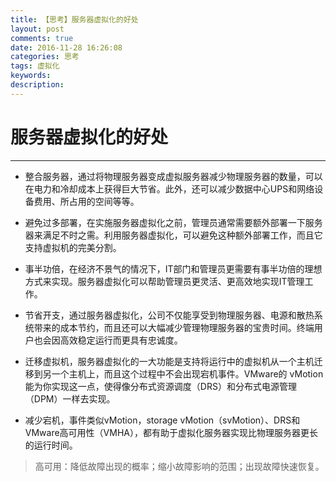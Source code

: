 ```yaml
---
title: 【思考】服务器虚拟化的好处
layout: post
comments: true
date: 2016-11-28 16:26:08
categories: 思考
tags: 虚拟化
keywords:
description:
---
```

# 服务器虚拟化的好处
------
- 整合服务器，通过将物理服务器变成虚拟服务器减少物理服务器的数量，可以在电力和冷却成本上获得巨大节省。此外，还可以减少数据中心UPS和网络设备费用、所占用的空间等等。

- 避免过多部署，在实施服务器虚拟化之前，管理员通常需要额外部署一下服务器来满足不时之需。利用服务器虚拟化，可以避免这种额外部署工作，而且它支持虚拟机的完美分割。

- 事半功倍，在经济不景气的情况下，IT部门和管理员更需要有事半功倍的理想方式来实现。服务器虚拟化可以帮助管理员更灵活、更高效地实现IT管理工作。

- 节省开支，通过服务器虚拟化，公司不仅能享受到物理服务器、电源和散热系统带来的成本节约，而且还可以大幅减少管理物理服务器的宝贵时间。终端用户也会因高效稳定运行而更具有忠诚度。

- 迁移虚拟机，服务器虚拟化的一大功能是支持将运行中的虚拟机从一个主机迁移到另一个主机上，而且这个过程中不会出现宕机事件。VMware的 vMotion能为你实现这一点，使得像分布式资源调度（DRS）和分布式电源管理（DPM）一样去实现。

- 减少宕机，事件类似vMotion，storage vMotion（svMotion）、DRS和VMware高可用性（VMHA），都有助于虚拟化服务器实现比物理服务器更长的运行时间。

> 高可用：降低故障出现的概率；缩小故障影响的范围；出现故障快速恢复。

<!-- more -->